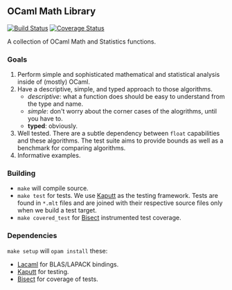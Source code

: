 OCaml Math Library
------------------

[![Build Status](https://travis-ci.org/rleonid/oml.svg)](https://travis-ci.org/rleonid/oml)
[![Coverage Status](https://coveralls.io/repos/rleonid/oml/badge.svg)](https://coveralls.io/r/rleonid/oml)

A collection of OCaml Math and Statistics functions.

### Goals

  1. Perform simple and sophisticated mathematical and statistical analysis
      inside of (mostly) OCaml.
  2. Have a descriptive, simple, and typed approach to those algorithms.
      - _descriptive_: what a function does should be easy to understand from
        the type and name.
      - _simple_: don't worry about the corner cases of the alogrithms, until
        you have to.
      - __typed__: obviously.
  3. Well tested. There are a subtle dependency between `float` capabilities
     and these algorithms. The test suite aims to provide bounds as well as a
     benchmark for comparing algorithms.
  4. Informative examples.

### Building

  - `make` will compile source.
  - `make test` for tests.
        We use [Kaputt](http://kaputt.x9c.fr/) as the testing framework. Tests
        are found in `*.mlt` files and are joined with their respective source
        files only when we build a test target.
  - `make covered_test` for [Bisect](http://bisect.x9c.fr/) instrumented test
      coverage.

### Dependencies

  `make setup` will `opam install` these:

  - [Lacaml](https://github.com/mmottl/lacaml) for BLAS/LAPACK bindings.
  - [Kaputt](http://kaputt.x9c.fr/) for testing.
  - [Bisect](http://bisect.x9c.fr/) for coverage of tests.

